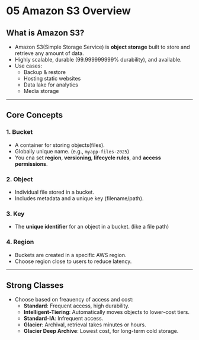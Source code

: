 # 05 Amazon S3 Overview

## What is Amazon S3?
- Amazon S3(Simple Storage Service) is **object storage** built to store and retrieve any amount of data.
- Highly scalable, durable (99.999999999% durability), and available.
- Use cases:
  - Backup & restore
  - Hosting static websites
  - Data lake for analytics
  - Media storage

---
## Core Concepts

### 1. Bucket
- A container for storing objects(files).
- Globally unique name. (e.g., `myapp-files-2025`)
- You cna set **region**, **versioning**, **lifecycle rules**, and **access permissions**.

### 2. Object
- Individual file stored in a bucket.
- Includes metadata and a unique key (filename/path).

### 3. Key
- The **unique identifier** for an object in a bucket. (like a file path)

### 4. Region
- Buckets are created in a specific AWS region.
- Choose region close to users to reduce latency.

---

## Strong Classes
- Choose based on freauency of access and cost:
  - **Standard**: Frequent access, high durability.
  - **Intelligent-Tiering**: Automatically moves objects to lower-cost tiers.
  - **Standard-IA**: Infrequent access.
  - **Glacier**: Archival, retrieval takes minutes or hours.
  - **Glacier Deep Archive**: Lowest cost, for long-term cold storage.
